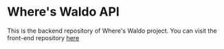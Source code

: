 # Where's Waldo API

This is the backend repository of Where's Waldo project. You can visit the front-end repository [here](https://github.com/pndmhs/where-is-waldo)
